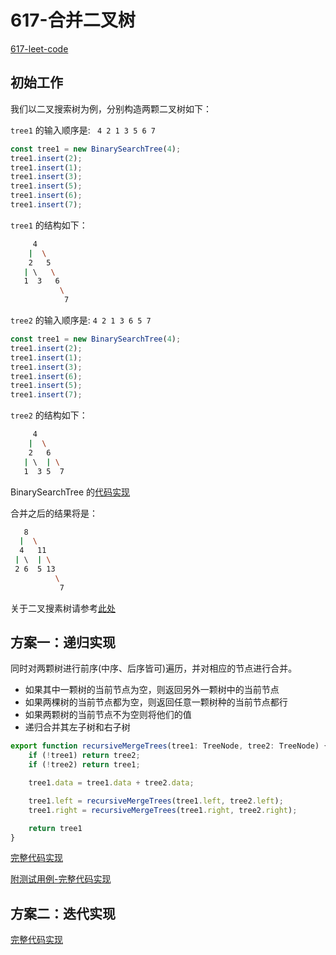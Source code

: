 # 617-合并二叉树

[617-leet-code](https://leetcode-cn.com/problems/merge-two-binary-trees/)

## 初始工作

我们以二叉搜索树为例，分别构造两颗二叉树如下：

`tree1` 的输入顺序是: ` 4 2 1 3 5 6 7`

```typescript
const tree1 = new BinarySearchTree(4);
tree1.insert(2);
tree1.insert(1);
tree1.insert(3);
tree1.insert(5);
tree1.insert(6);
tree1.insert(7);
```

`tree1` 的结构如下：

```bash
     4
    |  \
    2   5
   | \   \
   1  3   6
           \
            7
```

`tree2` 的输入顺序是: `4 2 1 3 6 5 7`

```typescript
const tree1 = new BinarySearchTree(4);
tree1.insert(2);
tree1.insert(1);
tree1.insert(3);
tree1.insert(6);
tree1.insert(5);
tree1.insert(7);
```

`tree2` 的结构如下：

```bash
     4
    |  \
    2   6
   | \  | \
   1  3 5  7
```

BinarySearchTree 的[代码实现](/code/binary-tree/binary-search-tree.ts)

合并之后的结果将是：

```bash
   8
  |  \
  4   11
 | \  | \
 2 6  5 13
          \
           7
```

关于二叉搜素树请参考[此处](/docs/数据结构/树/二叉树/二叉搜索树.md)

## 方案一：递归实现

同时对两颗树进行前序(中序、后序皆可)遍历，并对相应的节点进行合并。

- 如果其中一颗树的当前节点为空，则返回另外一颗树中的当前节点
- 如果两棵树的当前节点都为空，则返回任意一颗树种的当前节点都行
- 如果两颗树的当前节点不为空则将他们的值
- 递归合并其左子树和右子树

```typescript
export function recursiveMergeTrees(tree1: TreeNode, tree2: TreeNode) {
    if (!tree1) return tree2;
    if (!tree2) return tree1;

    tree1.data = tree1.data + tree2.data;

    tree1.left = recursiveMergeTrees(tree1.left, tree2.left);
    tree1.right = recursiveMergeTrees(tree1.right, tree2.right);

    return tree1
}
```

[完整代码实现](/code/671-merge-trees/merge-trees.ts)

[附测试用例-完整代码实现](/code/671-merge-trees/merge-trees.spec.ts)

## 方案二：迭代实现

[完整代码实现]()
